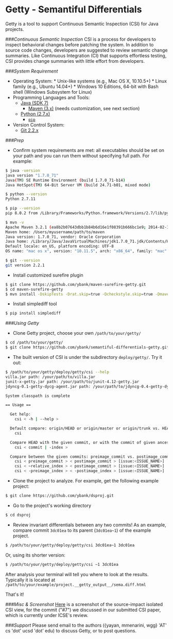 # Getty - Semantiful Differentials

Getty is a tool to support Continuous Semantic Inspection (CSI) for Java projects.

###*Continuous Semantic Inspection*
CSI is a process for developers to inspect behavioral changes before patching the system. 
In addition to source code changes, developers are suggested to review semantic change summaries. 
Like Continuous Integration (CI) that supports effortless testing, CSI provides change summaries with little effort from developers.

###*System Requirement*
  *  Operating System:
    *  Unix-like systems (e.g., Mac OS X, 10.10.5+)
    *  Linux family (e.g., Ubuntu 14.04+)
    *  Windows 10 Editions, 64-bit with Bash shell (Windows Subsystem for Linux)
  * Programming Languages and Tools:
    * [Java (SDK 7)](http://www.oracle.com/technetwork/java/javase/downloads/jdk7-downloads-1880260.html)
      * [Maven (3.x)](https://maven.apache.org/) (needs customization, see next section)
    * [Python (2.7.x)](https://www.python.org/)
      * [`pip`](https://docs.python.org/2.7/installing/)
  * Version Control System:
    * [Git 2.2.x](https://git-scm.com/)

###*Prep*
  * Confirm system requirements are met: all executables should be set on your path and you can run them without specifying full path. For example:
  
  ```bash
  $ java -version
  java version "1.7.0_71"
  Java(TM) SE Runtime Environment (build 1.7.0_71-b14)
  Java HotSpot(TM) 64-Bit Server VM (build 24.71-b01, mixed mode)
  
  $ python --version
  Python 2.7.11
  
  $ pip --version
  pip 8.0.2 from /Library/Frameworks/Python.framework/Versions/2.7/lib/python2.7/site-packages (python 2.7)
  
  $ mvn -v
  Apache Maven 3.2.1 (ea8b2b07643dbb1b84b6d16e1f08391b666bc1e9; 2014-02-14T09:37:52-08:00)
  Maven home: /Users/myusername/path/to/maven
  Java version: 1.7.0_71, vendor: Oracle Corporation
  Java home: /Library/Java/JavaVirtualMachines/jdk1.7.0_71.jdk/Contents/Home/jre
  Default locale: en_US, platform encoding: UTF-8
  OS name: "mac os x", version: "10.11.5", arch: "x86_64", family: "mac"
  
  $ git --version
  git version 2.2.1
  ```
  
  * Install customized surefire plugin
  
  ```bash
  $ git clone https://github.com/ybank/maven-surefire-getty.git
  $ cd maven-surefire-getty
  $ mvn install -DskipTests -Drat.skip=true -Dcheckstyle.skip=true -Dmaven.plugin.skip=true
  ```

  * Install simplediff tool

  ```bash
  $ pip install simplediff
  ```

###*Using Getty*
  * Clone Getty project, choose your own `/path/to/your/getty/`
  
  ```bash
  $ cd /path/to/your/getty/
  $ git clone https://github.com/ybank/semantiful-differentials-getty.git
  ```
  
  * The built version of CSI is under the subdirectory `deploy/getty/`. Try it out:
  
  ```bash
  $ /path/to/your/getty/deploy/getty/csi --help
  villa.jar path: /your/path/to/villa.jar
  junit-x-getty.jar path: /your/path/to/junit-4.12-getty.jar
  jdyncg-0.1-getty-dycg-agent.jar path: /your/path/to/jdyncg-0.4-getty-dycg-agent.jar
  
  System classpath is complete
  
  == Usage ==
  
  	Get help:
  	  csi < -h | --help >
  
  	Default compare: origin/HEAD or origin/master or origin/trunk vs. HEAD:
  	  csi
  
  	Compare HEAD with the given commit, or with the commit of given ancestor index:
  	  csi < commit | -index >
  
  	Compare between the given commits: preimage_commit vs. postimage_commit (give issue name optionally):
  	  csi < preimage_commit > < postimage_commit > [issue:<ISSUE_NAME>]
  	  csi < ~relative_index > < postimage_commit > [issue:<ISSUE_NAME>]
  	  csi < -preimage_index > < -postimage_index > [issue:<ISSUE_NAME>]
  ```

  * Clone the project to analyze. For example, get the following example project:
  
  ```bash
  $ git clone https://github.com/ybank/dsproj.git
  ```
  
  * Go to the project's working directory
  ```bash
  $ cd dsproj
  ```
  
  * Review invariant differentials between any two commits! As an example, compare commit `3dc01ea` to its parent (`3dc01ea~1`) of the example project.
  
  ```bash
  $ /path/to/your/getty/deploy/getty/csi 3dc01ea~1 3dc01ea
  ```
  Or, using its shorter version:
  ```bash
  $ /path/to/your/getty/deploy/getty/csi ~1 3dc01ea
  ```
  
  After analysis your terminal will tell you where to look at the results. 
  Typically it is located at `/path/to/your/example/project.__getty_output__/sema.diff.html`
  
  That's it!

###*Misc & Screenshot*
[Here](http://sosa08.ucsd.edu:8000/sema.diff.html) is a screenshot of the source-impact isolated CSI view, for the commit ("#7") we discussed in our submitted CSI paper, which is currently under ICSE's review.
  
###*Support*
Please send email to the authors ({yayan, mmenarini, wgg} 'AT' cs 'dot' ucsd 'dot' edu) to discuss Getty, or to post questions.
